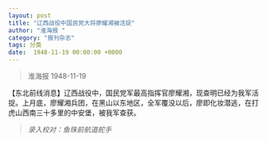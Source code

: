 ```yaml
---
layout: post
title: "辽西战役中国民党大将廖耀湘被活捉"
author: "淮海报 "
category: "报刊杂志"
tags: 分类
date:  1948-11-19 00:00:00 +0000
---
```

> 淮海报   1948-11-19

【东北前线消息】辽西战役中，国民党军最高指挥官廖耀湘，现查明已经为我军活捉。上月底，廖耀湘兵团，在黑山以东地区，全军覆没以后，廖即化妆潜逃，在打虎山西南三十多里的中安堡，被我军查获。



> *录入校对：鱼珠前航道舵手*
